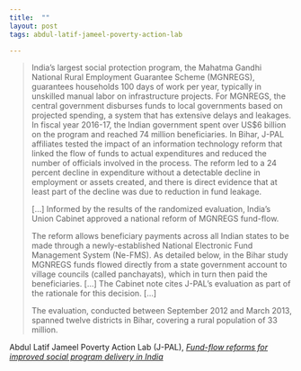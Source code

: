 ```yaml
---
title:  ""
layout: post
tags: abdul-latif-jameel-poverty-action-lab

---
```


> India’s largest social protection program, the Mahatma Gandhi National Rural Employment Guarantee Scheme (MGNREGS), guarantees households 100 days of work per year, typically in unskilled manual labor on infrastructure projects. For MGNREGS, the central government disburses funds to local governments based on projected spending, a system that has extensive delays and leakages. In fiscal year 2016-17, the Indian government spent over US$6 billion on the program and reached 74 million beneficiaries. In Bihar, J-PAL affiliates tested the impact of an information technology reform that linked the flow of funds to actual expenditures and reduced the number of officials involved in the process. The reform led to a 24 percent decline in expenditure without a detectable decline in employment or assets created, and there is direct evidence that at least part of the decline was due to reduction in fund leakage.
>
> [...] Informed by the results of the randomized evaluation, India’s Union Cabinet approved a national reform of MGNREGS fund-flow.  
>
> The reform allows beneficiary payments across all Indian states to be made through a newly-established National Electronic Fund Management System (Ne-FMS). As detailed below, in the Bihar study MGNREGS funds flowed directly from a state government account to village councils (called panchayats), which in turn then paid the beneficiaries. [...] The Cabinet note cites J-PAL’s evaluation as part of the rationale for this decision. [...]
>
> The evaluation, conducted between September 2012 and March 2013, spanned twelve districts in Bihar, covering a rural population of 33 million.

Abdul Latif Jameel Poverty Action Lab (J-PAL), _[Fund-flow reforms for improved social program delivery in India](https://www.povertyactionlab.org/scale-ups/fund-flow-reforms-improved-social-program-delivery-india)_